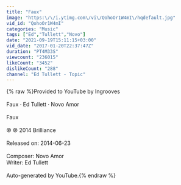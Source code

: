 ```yaml
---
title: "Faux"
image: "https:\/\/i.ytimg.com\/vi\/QohoOr1W4mI\/hqdefault.jpg"
vid_id: "QohoOr1W4mI"
categories: "Music"
tags: ["Ed","Tullett","Novo"]
date: "2021-09-19T15:11:15+03:00"
vid_date: "2017-01-20T22:37:47Z"
duration: "PT4M33S"
viewcount: "236015"
likeCount: "3452"
dislikeCount: "288"
channel: "Ed Tullett - Topic"
---
```

{% raw %}Provided to YouTube by Ingrooves<br /><br />Faux · Ed Tullett · Novo Amor<br /><br />Faux<br /><br />℗ ℗ 2014 Brilliance<br /><br />Released on: 2014-06-23<br /><br />Composer: Novo Amor<br />Writer: Ed Tullett<br /><br />Auto-generated by YouTube.{% endraw %}
